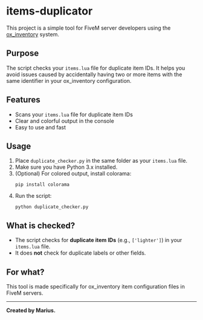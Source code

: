 # items-duplicator

This project is a simple tool for FiveM server developers using the [ox_inventory](https://github.com/overextended/ox_inventory) system.

## Purpose

The script checks your `items.lua` file for duplicate item IDs. It helps you avoid issues caused by accidentally having two or more items with the same identifier in your ox_inventory configuration.

## Features
- Scans your `items.lua` file for duplicate item IDs
- Clear and colorful output in the console
- Easy to use and fast

## Usage
1. Place `duplicate_checker.py` in the same folder as your `items.lua` file.
2. Make sure you have Python 3.x installed.
3. (Optional) For colored output, install colorama:
   ```
   pip install colorama
   ```
4. Run the script:
   ```
   python duplicate_checker.py
   ```

## What is checked?
- The script checks for **duplicate item IDs** (e.g., `['lighter']`) in your `items.lua` file.
- It does **not** check for duplicate labels or other fields.

## For what?
This tool is made specifically for ox_inventory item configuration files in FiveM servers.

---

**Created by Marius.** 